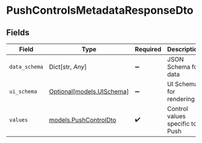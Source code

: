 # PushControlsMetadataResponseDto


## Fields

| Field                                                | Type                                                 | Required                                             | Description                                          |
| ---------------------------------------------------- | ---------------------------------------------------- | ---------------------------------------------------- | ---------------------------------------------------- |
| `data_schema`                                        | Dict[str, *Any*]                                     | :heavy_minus_sign:                                   | JSON Schema for data                                 |
| `ui_schema`                                          | [Optional[models.UISchema]](../models/uischema.md)   | :heavy_minus_sign:                                   | UI Schema for rendering                              |
| `values`                                             | [models.PushControlDto](../models/pushcontroldto.md) | :heavy_check_mark:                                   | Control values specific to Push                      |